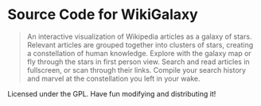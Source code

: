 # Source Code for WikiGalaxy

> An interactive visualization of Wikipedia articles as a galaxy of stars.
> Relevant articles are grouped together into clusters of stars, creating a constellation of human knowledge.
> Explore with the galaxy map or fly through the stars in first person view.
> Search and read articles in fullscreen, or scan through their links.
> Compile your search history and marvel at the constellation you left in your wake.

Licensed under the GPL. Have fun modifying and distributing it!